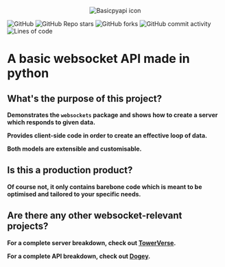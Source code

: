 <p align='center'><img src='https://i.ibb.co/p1p5Pzk/basicpyapi-icon.png' alt='Basicpyapi icon'></p>

![GitHub](https://img.shields.io/github/license/Shadofer/basicpyapi) ![GitHub Repo stars](https://img.shields.io/github/stars/Shadofer/basicpyapi?style=social) ![GitHub forks](https://img.shields.io/github/forks/Shadofer/basicpyapi?style=social) ![GitHub commit activity](https://img.shields.io/github/commit-activity/m/Shadofer/basicpyapi) ![Lines of code](https://img.shields.io/tokei/lines/github/Shadofer/basicpyapi)

# A basic websocket API made in python

## What's the purpose of this project?

**Demonstrates the ```websockets``` package and shows how to create a server which responds to given data.**

**Provides client-side code in order to create an effective loop of data.**

**Both models are extensible and customisable.**

## Is this a production product?

**Of course not, it only contains barebone code which is meant to be optimised and tailored to your specific needs.**

## Are there any other websocket-relevant projects?

**For a complete server breakdown, check out [TowerVerse](https://github.com/TowerVerse/towerverseserver).**

**For a complete API breakdown, check out [Dogey](https://github.com/Shadofer/dogey).**
